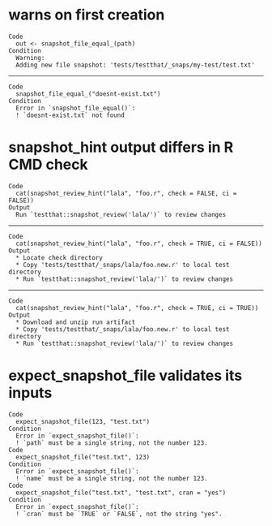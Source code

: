 # warns on first creation

    Code
      out <- snapshot_file_equal_(path)
    Condition
      Warning:
      Adding new file snapshot: 'tests/testthat/_snaps/my-test/test.txt'

---

    Code
      snapshot_file_equal_("doesnt-exist.txt")
    Condition
      Error in `snapshot_file_equal()`:
      ! `doesnt-exist.txt` not found

# snapshot_hint output differs in R CMD check

    Code
      cat(snapshot_review_hint("lala", "foo.r", check = FALSE, ci = FALSE))
    Output
      Run `testthat::snapshot_review('lala/')` to review changes

---

    Code
      cat(snapshot_review_hint("lala", "foo.r", check = TRUE, ci = FALSE))
    Output
      * Locate check directory
      * Copy 'tests/testthat/_snaps/lala/foo.new.r' to local test directory
      * Run `testthat::snapshot_review('lala/')` to review changes

---

    Code
      cat(snapshot_review_hint("lala", "foo.r", check = TRUE, ci = TRUE))
    Output
      * Download and unzip run artifact
      * Copy 'tests/testthat/_snaps/lala/foo.new.r' to local test directory
      * Run `testthat::snapshot_review('lala/')` to review changes

# expect_snapshot_file validates its inputs

    Code
      expect_snapshot_file(123, "test.txt")
    Condition
      Error in `expect_snapshot_file()`:
      ! `path` must be a single string, not the number 123.
    Code
      expect_snapshot_file("test.txt", 123)
    Condition
      Error in `expect_snapshot_file()`:
      ! `name` must be a single string, not the number 123.
    Code
      expect_snapshot_file("test.txt", "test.txt", cran = "yes")
    Condition
      Error in `expect_snapshot_file()`:
      ! `cran` must be `TRUE` or `FALSE`, not the string "yes".

